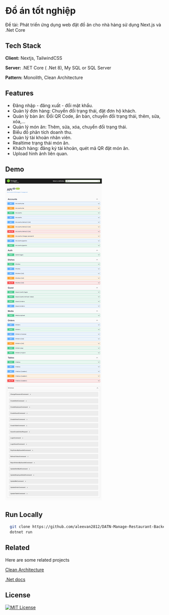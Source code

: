 # Đồ án tốt nghiệp

Đề tài: Phát triển ứng dụng web đặt đồ ăn cho nhà hàng sử dụng Next.js và .Net Core

## Tech Stack

**Client:** Nextjs, TailwindCSS

**Server:** .NET Core ( .Net 8), My SQL or SQL Server

**Pattern:** Monolith, Clean Architecture

## Features

- Đăng nhập - đăng xuất - đổi mật khẩu.
- Quản lý đơn hàng: Chuyển đổi trạng thái, đặt đơn hộ khách.
- Quản lý bàn ăn: Đổi QR Code, ẩn bàn, chuyển đổi trạng thái, thêm, sửa, xóa,...
- Quản lý món ăn: Thêm, sửa, xóa, chuyển đổi trạng thái.
- Biểu đồ phân tích doanh thu.
- Quản lý tài khoản nhân viên.
- Realtime trạng thái món ăn.
- Khách hàng: đăng ký tài khoản, quét mã QR đặt món ăn.
- Upload hình ảnh liên quan.

## Demo

![App Screenshot](./docs/api.png)

## Run Locally

```bash
  git clone https://github.com/aleevan2812/DATN-Manage-Restaurant-Backend
  dotnet run
```

## Related

Here are some related projects

[Clean Architecture](https://github.com/jasontaylordev/CleanArchitecture)

[.Net docs](https://github.com/dotnet/docs)

## License

[![MIT License](https://img.shields.io/badge/License-MIT-green.svg)](https://choosealicense.com/licenses/mit/)